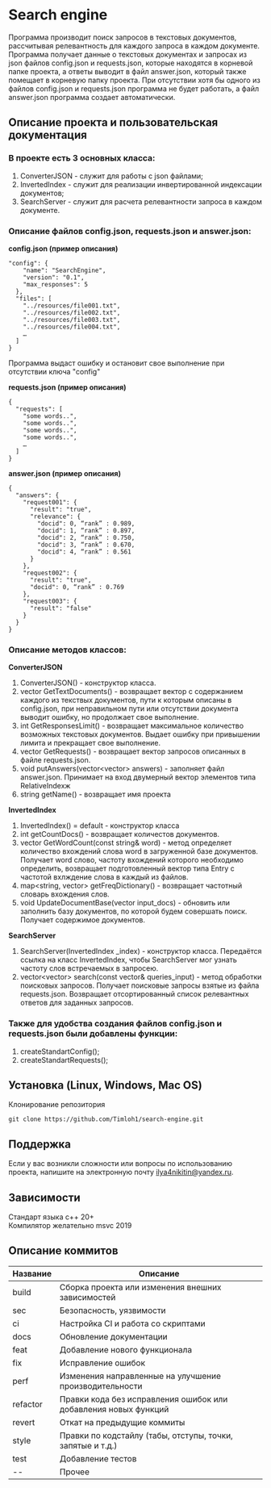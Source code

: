 # Search engine
Программа производит поиск запросов в текстовых документов, рассчитывая релевантность для каждого запроса в каждом документе.
Программа получает данные о текстовых документах и запросах из json файлов config.json и requests.json, которые находятся в корневой папке проекта,
а ответы выводит в файл answer.json, который также помещает в корневую папку проекта.
При отсутствии хотя бы одного из файлов config.json и requests.json программа не будет работать, а файл answer.json программа создает автоматически.

## Описание проекта и пользовательская документация

### В проекте есть 3 основных класса:
1) ConverterJSON - служит для работы с json файлами;
2) InvertedIndex - служит для реализации инвертированной индексации документов;
3) SearchServer - служит для расчета релевантности запроса в каждом документе.

### Описание файлов config.json, requests.json и answer.json:
**config.json (пример описания)**

```
"config": {
    "name": "SearchEngine",
    "version": "0.1",
    "max_responses": 5
  },
  "files": [
    "../resources/file001.txt",
    "../resources/file002.txt",
    "../resources/file003.txt",
    "../resources/file004.txt",
    …
  ]
}
```
Программа выдаст ошибку и остановит свое выполнение при отсутствии ключа "config"

**requests.json (пример описания)**

```
{
  "requests": [
    "some words..",
    "some words..",
    "some words..",
    "some words..",
    …
  ]
}
```

**answer.json (пример описания)**

```
{
  "answers": {
    "request001": {
      "result": "true",
      "relevance": {
        "docid": 0, “rank” : 0.989,
        "docid": 1, “rank” : 0.897,
        "docid": 2, “rank” : 0.750,
        "docid": 3, “rank” : 0.670,
        "docid": 4, “rank” : 0.561
      }
    },
    "request002": {
      "result": "true",
      "docid": 0, “rank” : 0.769
    },
    "request003": {
      "result": "false"
    }
  }
}
```

### Описание методов классов:
**ConverterJSON**
1) ConverterJSON() - конструктор класса.
2) vector<string> GetTextDocuments() - возвращает вектор с содержанием каждого из текствых документов, пути
к которым описаны в config.json, при неправильном пути или отсутствии документа выводит ошибку, но продолжает свое выполнение.
3) int GetResponsesLimit() - возвращает максимальное количество возможных текстовых документов. Выдает ошибку при привышении лимита
и прекращает свое выполнение.
4) vector<string> GetRequests() - возвращает вектор запросов описанных в файле requests.json.
5) void putAnswers(vector<vector<RelativeIndex>> answers) - заполняет файл answer.json. Принимает на вход двумерный вектор элементов
типа RelativeIndexж
6) string getName() - возвращает имя проекта

**InvertedIndex**
1) InvertedIndex() = default - конструктор класса
2) int getCountDocs() - возвращает количестов документов.
3) vector<Entry> GetWordCount(const string& word) - метод определяет количество вхождений слова word в загруженной базе документов.
Получает word слово, частоту вхождений которого необходимо определить, возвращает подготовленный вектор типа Entry с частотой вхлждение слова в каждый из файлов.
4) map<string, vector<Entry>> getFreqDictionary() - возвращает частотный словарь вхождения слов.
5) void UpdateDocumentBase(vector<string> input_docs) - обновить или заполнить базу документов, по которой будем совершать
поиск. Получает содержимое документов.

**SearchServer**
1) SearchServer(InvertedIndex _index) - конструктор класса. Передаётся ссылка на класс InvertedIndex,
чтобы SearchServer мог узнать частоту слов встречаемых в запросею.
2) vector<vector<RelativeIndex>> search(const vector<string>& queries_input) - метод обработки поисковых запросов. Получает поисковые запросы взятые из файла
requests.json. Возвращает отсортированный список релевантных ответов для заданных запросов.

### Также для удобства создания  файлов config.json и requests.json были добавлены функции:
1) createStandartConfig();
2) createStandartRequests();
## Установка (Linux, Windows, Mac OS)

Клонирование репозитория 

```git clone https://github.com/Timloh1/search-engine.git```

## Поддержка
Если у вас возникли сложности или вопросы по использованию проекта, напишите на электронную почту ilya4nikitin@yandex.ru.

## Зависимости
Cтандарт языка c++ 20+    
Компилятор желательно msvc 2019

## Описание коммитов
| Название | Описание                                                        |
|----------|-----------------------------------------------------------------|
| build	   | Сборка проекта или изменения внешних зависимостей               |
| sec      | Безопасность, уязвимости                                        |
| ci       | Настройка CI и работа со скриптами                              |
| docs	   | Обновление документации                                         |
| feat	   | Добавление нового функционала                                   |
| fix	     | Исправление ошибок                                              |
| perf	   | Изменения направленные на улучшение производительности          |
| refactor | Правки кода без исправления ошибок или добавления новых функций |
| revert   | Откат на предыдущие коммиты                                     |
| style	   | Правки по кодстайлу (табы, отступы, точки, запятые и т.д.)      |
| test	   | Добавление тестов                                               |
| --       | Прочее                                                          |
